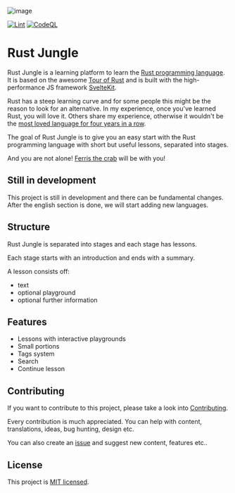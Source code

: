 ![image](https://user-images.githubusercontent.com/20150243/118312159-3f79d880-b4f1-11eb-9ee3-5e67f406bf55.png)

[![Lint](https://github.com/Zerotask/rust-jungle/actions/workflows/lint.yml/badge.svg?branch=main)](https://github.com/Zerotask/rust-jungle/actions/workflows/lint.yml)
[![CodeQL](https://github.com/Zerotask/rust-jungle/actions/workflows/codeql-analysis.yml/badge.svg)](https://github.com/Zerotask/rust-jungle/actions/workflows/codeql-analysis.yml)

# Rust Jungle

Rust Jungle is a learning platform to learn the [Rust programming language](https://www.rust-lang.org/).
It is based on the awesome [Tour of Rust](https://github.com/richardanaya/tour_of_rust)
and is built with the high-performance JS framework [SvelteKit](https://github.com/sveltejs/kit).

Rust has a steep learning curve and for some people this might be the reason to look for an alternative.
In my experience, once you've learned Rust, you will love it. Others share my experience, otherwise
it wouldn't be the [most loved language for four years in a row](https://stackoverflow.blog/2020/01/20/what-is-rust-and-why-is-it-so-popular/).

The goal of Rust Jungle is to give you an easy start with the Rust programming language with
short but useful lessons, separated into stages.

And you are not alone! [Ferris the crab](https://www.rustacean.net/) will be with you!

## Still in development

This project is still in development and there can be fundamental changes. After the english section is done, we will start adding new languages.

## Structure

Rust Jungle is separated into stages and each stage has lessons.

Each stage starts with an introduction and ends with a summary.

A lesson consists off:

- text
- optional playground
- optional further information

## Features

- Lessons with interactive playgrounds
- Small portions
- Tags system
- Search
- Continue lesson

## Contributing

If you want to contribute to this project, please take a look into [Contributing](./CONTRIBUTING.md).

Every contribution is much appreciated. You can help with content, translations, ideas, bug hunting, design etc.

You can also create an [issue](https://github.com/Zerotask/vscode-rust-extension-pack/issues/new) and suggest
new content, features etc..

## License

This project is [MIT licensed](https://github.com/Zerotask/rust-jungle/blob/main/LICENSE).
